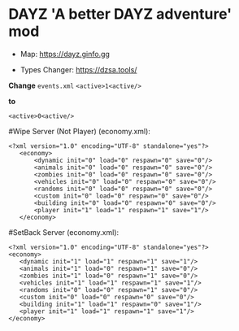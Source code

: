 # DAYZ 'A better DAYZ adventure' mod

- Map: https://dayz.ginfo.gg

- Types Changer: https://dzsa.tools/

**Change** ``events.xml`` ``<active>1<active/>``

 **to**
 
 ``<active>0<active/>``

#Wipe Server (Not Player) (economy.xml):
 ```   
 <?xml version="1.0" encoding="UTF-8" standalone="yes"?>
    <economy>
        <dynamic init="0" load="0" respawn="0" save="0"/>
        <animals init="0" load="0" respawn="0" save="0"/>
        <zombies init="0" load="0" respawn="0" save="0"/>
        <vehicles init="0" load="0" respawn="0" save="0"/>
        <randoms init="0" load="0" respawn="0" save="0"/>
        <custom init="0" load="0" respawn="0" save="0"/>
        <building init="0" load="0" respawn="0" save="0"/>
        <player init="1" load="1" respawn="1" save="1"/>
    </economy>
```

#SetBack Server (economy.xml):
 ```
<?xml version="1.0" encoding="UTF-8" standalone="yes"?>
<economy>
    <dynamic init="1" load="1" respawn="1" save="1"/>
    <animals init="1" load="0" respawn="1" save="0"/>
    <zombies init="1" load="0" respawn="1" save="0"/>
    <vehicles init="1" load="1" respawn="1" save="1"/>
    <randoms init="0" load="0" respawn="1" save="0"/>
    <custom init="0" load="0" respawn="0" save="0"/>
    <building init="1" load="1" respawn="0" save="1"/>
    <player init="1" load="1" respawn="1" save="1"/>
</economy>

 ```
